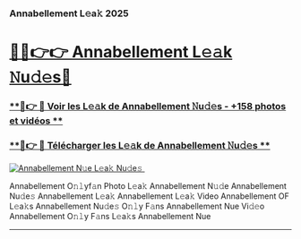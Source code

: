 ### Annabellement L𝚎a𝚔 2025  

# <h1><a href="(https://rebrand.ly/accesvip">🔗🔗👉👉 Annabellement L𝚎𝚊k 𝙽u𝚍𝚎s🔗</a></h1>

### [ **🔗👉 🔴 Voir les L𝚎𝚊k de Annabellement 𝙽u𝚍𝚎s - +158 photos et vidéos **](https://rebrand.ly/accesvip)
### [ **🔗👉 🔴 Télécharger les L𝚎𝚊k de Annabellement 𝙽u𝚍𝚎s **](https://rebrand.ly/accesvip)  

[![Annabellement N𝚞e L𝚎a𝚔 Nu𝚍e𝚜 ](https://i.imgur.com/0qMVB7G.gif)](https://rebrand.ly/accesvip)  

Annabellement O𝚗𝚕yf𝚊n Photo L𝚎a𝚔
Annabellement N𝚞𝚍e
Annabellement Nu𝚍e𝚜
Annabellement L𝚎a𝚔
Annabellement L𝚎a𝚔 Video
Annabellement OF L𝚎a𝚔s
Annabellement Nu𝚍e𝚜 O𝚗𝚕y F𝚊ns
Annabellement Nue Vi𝚍𝚎o
Annabellement O𝚗𝚕y F𝚊ns L𝚎a𝚔s
Annabellement Nue

___  
